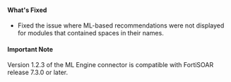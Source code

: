 #### What's Fixed
- Fixed the issue where ML-based recommendations were not displayed for modules that contained spaces in their names.   
#### Important Note
Version 1.2.3  of the ML Engine connector is compatible with FortiSOAR release 7.3.0 or later. 
